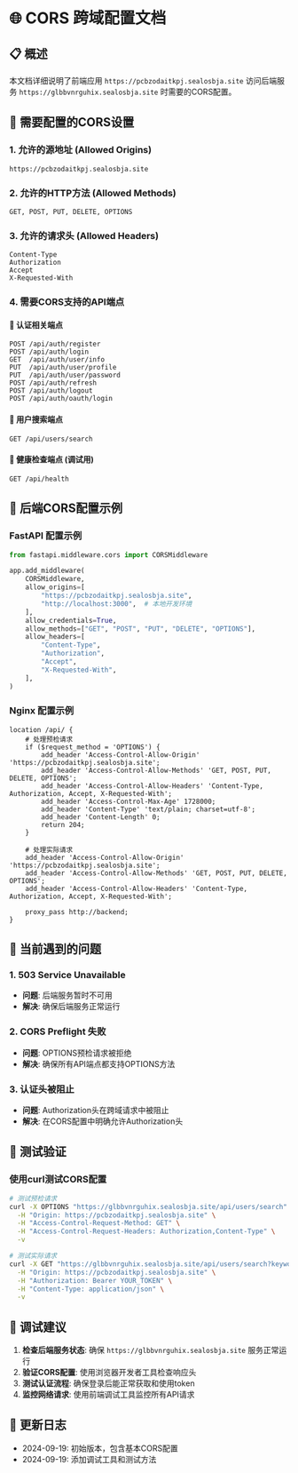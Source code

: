 # 🌐 CORS 跨域配置文档

## 📋 概述

本文档详细说明了前端应用 `https://pcbzodaitkpj.sealosbja.site` 访问后端服务 `https://glbbvnrguhix.sealosbja.site` 时需要的CORS配置。

## 🎯 需要配置的CORS设置

### 1. 允许的源地址 (Allowed Origins)
```
https://pcbzodaitkpj.sealosbja.site
```

### 2. 允许的HTTP方法 (Allowed Methods)
```
GET, POST, PUT, DELETE, OPTIONS
```

### 3. 允许的请求头 (Allowed Headers)
```
Content-Type
Authorization
Accept
X-Requested-With
```

### 4. 需要CORS支持的API端点

#### 🔐 认证相关端点
```
POST /api/auth/register
POST /api/auth/login
GET  /api/auth/user/info
PUT  /api/auth/user/profile
PUT  /api/auth/user/password
POST /api/auth/refresh
POST /api/auth/logout
POST /api/auth/oauth/login
```

#### 👥 用户搜索端点
```
GET /api/users/search
```

#### 🏥 健康检查端点 (调试用)
```
GET /api/health
```

## 🔧 后端CORS配置示例

### FastAPI 配置示例
```python
from fastapi.middleware.cors import CORSMiddleware

app.add_middleware(
    CORSMiddleware,
    allow_origins=[
        "https://pcbzodaitkpj.sealosbja.site",
        "http://localhost:3000",  # 本地开发环境
    ],
    allow_credentials=True,
    allow_methods=["GET", "POST", "PUT", "DELETE", "OPTIONS"],
    allow_headers=[
        "Content-Type",
        "Authorization",
        "Accept",
        "X-Requested-With",
    ],
)
```

### Nginx 配置示例
```nginx
location /api/ {
    # 处理预检请求
    if ($request_method = 'OPTIONS') {
        add_header 'Access-Control-Allow-Origin' 'https://pcbzodaitkpj.sealosbja.site';
        add_header 'Access-Control-Allow-Methods' 'GET, POST, PUT, DELETE, OPTIONS';
        add_header 'Access-Control-Allow-Headers' 'Content-Type, Authorization, Accept, X-Requested-With';
        add_header 'Access-Control-Max-Age' 1728000;
        add_header 'Content-Type' 'text/plain; charset=utf-8';
        add_header 'Content-Length' 0;
        return 204;
    }
    
    # 处理实际请求
    add_header 'Access-Control-Allow-Origin' 'https://pcbzodaitkpj.sealosbja.site';
    add_header 'Access-Control-Allow-Methods' 'GET, POST, PUT, DELETE, OPTIONS';
    add_header 'Access-Control-Allow-Headers' 'Content-Type, Authorization, Accept, X-Requested-With';
    
    proxy_pass http://backend;
}
```

## 🚨 当前遇到的问题

### 1. 503 Service Unavailable
- **问题**: 后端服务暂时不可用
- **解决**: 确保后端服务正常运行

### 2. CORS Preflight 失败
- **问题**: OPTIONS预检请求被拒绝
- **解决**: 确保所有API端点都支持OPTIONS方法

### 3. 认证头被阻止
- **问题**: Authorization头在跨域请求中被阻止
- **解决**: 在CORS配置中明确允许Authorization头

## 🧪 测试验证

### 使用curl测试CORS配置
```bash
# 测试预检请求
curl -X OPTIONS "https://glbbvnrguhix.sealosbja.site/api/users/search" \
  -H "Origin: https://pcbzodaitkpj.sealosbja.site" \
  -H "Access-Control-Request-Method: GET" \
  -H "Access-Control-Request-Headers: Authorization,Content-Type" \
  -v

# 测试实际请求
curl -X GET "https://glbbvnrguhix.sealosbja.site/api/users/search?keyword=admin" \
  -H "Origin: https://pcbzodaitkpj.sealosbja.site" \
  -H "Authorization: Bearer YOUR_TOKEN" \
  -H "Content-Type: application/json" \
  -v
```

## 📝 调试建议

1. **检查后端服务状态**: 确保 `https://glbbvnrguhix.sealosbja.site` 服务正常运行
2. **验证CORS配置**: 使用浏览器开发者工具检查响应头
3. **测试认证流程**: 确保登录后能正常获取和使用token
4. **监控网络请求**: 使用前端调试工具监控所有API请求

## 🔄 更新日志

- 2024-09-19: 初始版本，包含基本CORS配置
- 2024-09-19: 添加调试工具和测试方法

